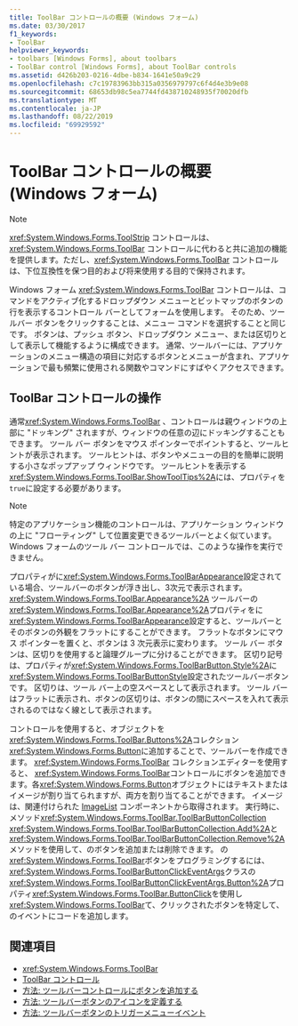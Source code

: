 ```yaml
---
title: ToolBar コントロールの概要 (Windows フォーム)
ms.date: 03/30/2017
f1_keywords:
- ToolBar
helpviewer_keywords:
- toolbars [Windows Forms], about toolbars
- ToolBar control [Windows Forms], about ToolBar controls
ms.assetid: d426b203-0216-4dbe-b834-1641e50a9c29
ms.openlocfilehash: c7c19783963bb315a0356979797c6f4d4e3b9e08
ms.sourcegitcommit: 68653db98c5ea7744fd438710248935f70020dfb
ms.translationtype: MT
ms.contentlocale: ja-JP
ms.lasthandoff: 08/22/2019
ms.locfileid: "69929592"
---
```

# <a name="toolbar-control-overview-windows-forms"></a>ToolBar コントロールの概要 (Windows フォーム)
> [!NOTE]
> <xref:System.Windows.Forms.ToolStrip> コントロールは、<xref:System.Windows.Forms.ToolBar> コントロールに代わると共に追加の機能を提供します。ただし、<xref:System.Windows.Forms.ToolBar> コントロールは、下位互換性を保つ目的および将来使用する目的で保持されます。  
  
 Windows フォーム <xref:System.Windows.Forms.ToolBar> コントロールは、コマンドをアクティブ化するドロップダウン メニューとビットマップのボタンの行を表示するコントロール バーとしてフォームを使用します。 そのため、ツールバー ボタンをクリックすることは、メニュー コマンドを選択することと同じです。 ボタンは、プッシュ ボタン、ドロップダウン メニュー、または区切りとして表示して機能するように構成できます。 通常、ツールバーには、アプリケーションのメニュー構造の項目に対応するボタンとメニューが含まれ、アプリケーションで最も頻繁に使用される関数やコマンドにすばやくアクセスできます。  
  
## <a name="working-with-the-toolbar-control"></a>ToolBar コントロールの操作  
 通常<xref:System.Windows.Forms.ToolBar> 、コントロールは親ウィンドウの上部に "ドッキング" されますが、ウィンドウの任意の辺にドッキングすることもできます。 ツール バー ボタンをマウス ポインターでポイントすると、ツールヒントが表示されます。 ツールヒントは、ボタンやメニューの目的を簡単に説明する小さなポップアップ ウィンドウです。 ツールヒントを表示する<xref:System.Windows.Forms.ToolBar.ShowToolTips%2A>には、プロパティを`true`に設定する必要があります。  
  
> [!NOTE]
> 特定のアプリケーション機能のコントロールは、アプリケーション ウィンドウの上に "フローティング" して位置変更できるツールバーとよく似ています。 Windows フォームのツール バー コントロールでは、このような操作を実行できません。  
  
 プロパティがに<xref:System.Windows.Forms.ToolBarAppearance>設定されている場合、ツールバーのボタンが浮き出し、3次元で表示されます。 <xref:System.Windows.Forms.ToolBar.Appearance%2A> ツールバーの<xref:System.Windows.Forms.ToolBar.Appearance%2A>プロパティをに<xref:System.Windows.Forms.ToolBarAppearance>設定すると、ツールバーとそのボタンの外観をフラットにすることができます。 フラットなボタンにマウス ポインターを置くと、ボタンは 3 次元表示に変わります。 ツール バー ボタンは、区切りを使用すると論理グループに分けることができます。 区切り記号は、プロパティが<xref:System.Windows.Forms.ToolBarButton.Style%2A>に<xref:System.Windows.Forms.ToolBarButtonStyle>設定されたツールバーボタンです。 区切りは、ツール バー上の空スペースとして表示されます。 ツール バーはフラットに表示され、ボタンの区切りは、ボタンの間にスペースを入れて表示されるのではなく線として表示されます。  
  
 コントロールを使用すると、オブジェクトを<xref:System.Windows.Forms.ToolBar.Buttons%2A>コレクション<xref:System.Windows.Forms.Button>に追加することで、ツールバーを作成できます。 <xref:System.Windows.Forms.ToolBar> コレクションエディターを使用すると、 <xref:System.Windows.Forms.ToolBar>コントロールにボタンを追加できます。各<xref:System.Windows.Forms.Button>オブジェクトにはテキストまたはイメージが割り当てられますが、両方を割り当てることができます。 イメージは、関連付けられた [ImageList](imagelist-component-windows-forms.md) コンポーネントから取得されます。 実行時に、メソッド<xref:System.Windows.Forms.ToolBar.ToolBarButtonCollection> <xref:System.Windows.Forms.ToolBar.ToolBarButtonCollection.Add%2A>と<xref:System.Windows.Forms.ToolBar.ToolBarButtonCollection.Remove%2A>メソッドを使用して、のボタンを追加または削除できます。 の<xref:System.Windows.Forms.ToolBar>ボタンをプログラミングするには、 <xref:System.Windows.Forms.ToolBarButtonClickEventArgs>クラスの<xref:System.Windows.Forms.ToolBarButtonClickEventArgs.Button%2A>プロパティ<xref:System.Windows.Forms.ToolBar.ButtonClick>を使用し<xref:System.Windows.Forms.ToolBar>て、クリックされたボタンを特定して、のイベントにコードを追加します。  
  
## <a name="see-also"></a>関連項目

- <xref:System.Windows.Forms.ToolBar>
- [ToolBar コントロール](toolbar-control-windows-forms.md)
- [方法: ツールバーコントロールにボタンを追加する](how-to-add-buttons-to-a-toolbar-control.md)
- [方法: ツールバーボタンのアイコンを定義する](how-to-define-an-icon-for-a-toolbar-button.md)
- [方法: ツールバーボタンのトリガーメニューイベント](how-to-trigger-menu-events-for-toolbar-buttons.md)
